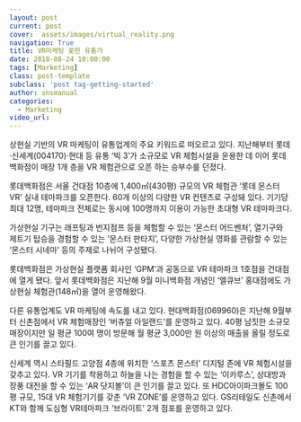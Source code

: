 ```yaml
---
layout: post
current: post
cover:  assets/images/virtual_reality.png
navigation: True
title: VR마케팅 꽂힌 유통가
date: 2018-08-24 10:00:00
tags: [Marketing]
class: post-template
subclass: 'post tag-getting-started'
author: snsmanual
categories:
  - Marketing
video_url: 
---
```


상현실 기반의 VR 마케팅이 유통업계의 주요 키워드로 떠오르고 있다. 
지난해부터 롯데·신세계(004170)·현대 등 유통 ‘빅 3’가 소규모로 VR 체험시설을 운용한 데 
이어 롯데백화점이 매장 1개 층을 VR 체험관으로 오픈 하는 승부수를 던졌다. 

롯데백화점은 서울 건대점 10층에 1,400㎡(430평) 규모의 VR 체험관 
‘롯데 몬스터 VR’ 실내 테마파크를 오픈한다. 
60개 이상의 다양한 VR 컨텐츠로 구성돼 있다. 
기기당 최대 12명, 테마파크 전체로는 동시에 100명까지 이용이 가능한 초대형 VR 테마파크다. 

가상현실 기구는 래프팅과 번지점프 등을 체험할 수 있는 ‘몬스터 어드벤처’, 열기구와 
제트기 탑승을 경험할 수 있는 ‘몬스터 판타지’, 다양한 가상현실 영화를 
관람할 수 있는 ‘몬스터 시네마’ 등의 주제로 나뉘어 구성됐다. 

롯데백화점은 가상현실 플랫폼 회사인 ‘GPM’과 공동으로 VR 테마파크 1호점을 건대점에 열게 됐다.
앞서 롯데백화점은 지난해 9월 미니백화점 개념인 ‘엘큐브’ 홍대점에도 
가상현실 체험관(148㎡)을 열어 운영해왔다.

다른 유통업계도 VR 마케팅에 속도를 내고 있다. 
현대백화점(069960)은 지난해 9월부터 신촌점에서 VR 체험매장인 ‘버츄얼 아일랜드’를 운영하고 있다. 40평 남짓한 소규모 매장이지만 일 평균 100여 명이 방문해 
월 평균 3,000만 원 이상의 매출을 올릴 정도로 큰 인기를 끌고 있다.

신세계 역시 스타필드 고양점 4층에 위치한 ‘스포츠 몬스터’ 디지털 존에 VR 체험시설을 갖추고 있다. VR 기기를 착용하고 하늘을 나는 경험을 할 수 있는 ‘이카루스’, 
상대방과 장풍 대전을 할 수 있는 ‘AR 닷지볼’이 큰 인기를 끌고 있다. 
또 HDC아이파크몰도 100평 규모, 15대 VR 체험기기를 갖춘 ‘VR ZONE’를 운영하고 있다. 
GS리테일도 신촌에서 KT와 함께 도심형 VR테마파크 ‘브라이트’ 2개 점포를 운영하고 있다. 

